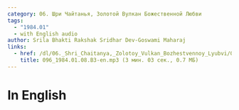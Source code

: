 ```yaml
---
category: 06. Шри Чайтанья, Золотой Вулкан Божественной Любви
tags:
  - "1984.01"
  - with English audio
author: Srila Bhakti Rakshak Sridhar Dev-Goswami Maharaj
links:
  - href: /dl/06._Shri_Chaitanya,_Zolotoy_Vulkan_Bozhestvennoy_Lyubvi/096_1984.01.08.B3-en.mp3
    title: 096_1984.01.08.B3-en.mp3 (3 мин. 03 сек., 0.7 МБ)
---
```


# In English

